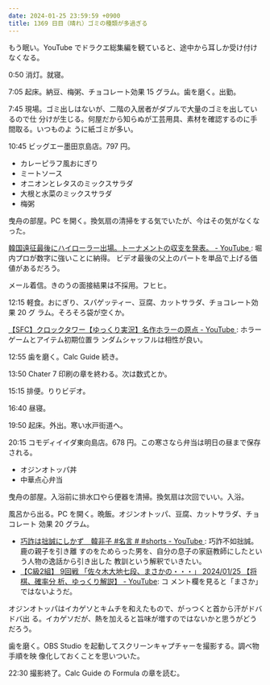 ```yaml
---
date: 2024-01-25 23:59:59 +0900
title: 1369 日目（晴れ）ゴミの種類が多過ぎる
---
```


もう眠い。YouTube でドラクエ総集編を観ていると、途中から耳しか受け付けなくなる。

0:50 消灯。就寝。

7:05 起床。納豆、梅粥、チョコレート効果 15 グラム。歯を磨く。出勤。

7:45 現場。ゴミ出しはないが、二階の入居者がダブルで大量のゴミを出しているので仕
分けが生じる。何屋だから知らぬが工芸用具、素材を確認するのに手間取る。いつものよ
うに紙ゴミが多い。

10:45 ビッグエー墨田京島店。797 円。

* カレーピラフ風おにぎり
* ミートソース
* オニオンとレタスのミックスサラダ
* 大根と水菜のミックスサラダ
* 梅粥

曳舟の部屋。PC を開く。換気扇の清掃をする気でいたが、今はその気がなくなった。

[韓国遠征最後にハイローラー出場。トーナメントの収支を発表。 - YouTube
](https://www.youtube.com/watch?v=6zN69fXU4YU): 堀内プロが数字に強いことに納得。
ビデオ最後の父上のパートを単品で上げる価値があるだろう。

メール着信。きのうの面接結果は不採用。フヒヒ。

12:15 軽食。おにぎり、スパゲッティー、豆腐、カットサラダ、チョコレート効果 20 グ
ラム。そろそろ袋が空くか。

[【SFC】クロックタワー【ゆっくり実況】名作ホラーの原点 - YouTube
](https://www.youtube.com/watch?v=uG5bCIioNVc): ホラーゲームとアイテム初期位置ラ
ンダムシャッフルは相性が良い。

12:55 歯を磨く。Calc Guide 続き。

13:50 Chater 7 印刷の章を終わる。次は数式とか。

15:15 排便。りりビデオ。

16:40 昼寝。

19:50 起床。外出。寒い水戸街道へ。

20:15 コモディイイダ東向島店。678 円。この寒さなら弁当は明日の昼まで保存される。

* オジンオトッパ丼
* 中華点心弁当

曳舟の部屋。入浴前に排水口やら便器を清掃。換気扇は次回でいい。入浴。

風呂から出る。PC を開く。晩飯。オジンオトッパ、豆腐、カットサラダ、チョコレート
効果 20 グラム。

* [巧詐は拙誠にしかず　韓非子 #名言 # #shorts - YouTube
  ](https://www.youtube.com/watch?v=Zmr8_Y_5mRM): 巧詐不如拙誠。鹿の親子を引き離
  すのをためらった男を、自分の息子の家庭教師にしたという人物の逸話から引き出した
  教訓という解釈でいきたい。
* [【C級2組】 9回戦 「佐々木大地七段、まさかの・・・」 2024/01/25 【将棋、確率分
  析、ゆっくり解説】 - YouTube](https://www.youtube.com/watch?v=SR7XaG0vqHY): コ
  メント欄を見ると「まさか」ではないようだ。

オジンオトッパはイカゲソとキムチを和えたもので、がっつくと首から汗がドバドバ出
る。イカゲソだが、熱を加えると旨味が増すのではないかと思うがどうだろう。

歯を磨く。OBS Studio を起動してスクリーンキャプチャーを撮影する。調べ物手順を映
像化しておくことを思いついた。

22:30 撮影終了。Calc Guide の Formula の章を読む。
